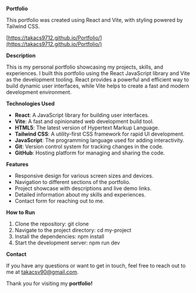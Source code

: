 
**Portfolio**

This portfolio was created using React and Vite, with styling powered by Tailwind CSS.

[https://takacs9712.github.io/Portfolio/](https://takacs9712.github.io/Portfolio/)

**Description**

This is my personal portfolio showcasing my projects, skills, and experiences. I built this portfolio using the React JavaScript library and Vite as the development tooling. React provides a powerful and efficient way to build dynamic user interfaces, while Vite helps to create a fast and modern development environment.

**Technologies Used**

 - **React**: A JavaScript library for building user interfaces.
 - **Vite**: A fast and opinionated web development build tool.
 -  **HTML5**: The latest version of Hypertext Markup Language.
 - **Tailwind CSS**: A utility-first CSS framework for rapid UI development.
 - **JavaScript**: The programming language used for adding interactivity.
 -  **Git**: Version control system for tracking changes in the code.
 - **GitHub**: Hosting platform for managing and sharing the code.
   
  
**Features**
 - Responsive design for various screen sizes and devices.
 - Navigation to different sections of the portfolio.
 - Project showcase with descriptions and live demo links.
 - Detailed information about my skills and experiences.
 - Contact form for reaching out to me.
   

**How to Run**

  

 1. Clone the repository: git clone    
 2. Navigate to the project directory: cd my-project
 3. Install the dependencies: npm install
 4. Start the development server: npm run dev

  

**Contact**

If you have any questions or want to get in touch, feel free to reach out to me at takacsv90@gmail.com.


Thank you for visiting my **portfolio!**
